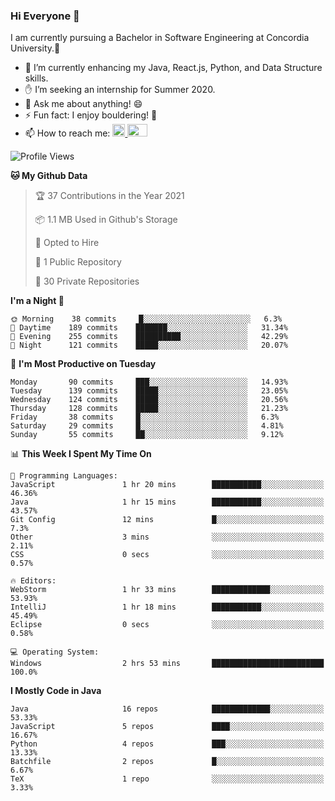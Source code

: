 ### Hi Everyone 👋
I am currently pursuing a Bachelor in Software Engineering at Concordia University.🏫

- 🌱 I’m currently enhancing my Java, React.js, Python, and Data Structure skills.
- ✋ I’m seeking an internship for Summer 2020.
- 💬 Ask me about anything! 😄
- ⚡ Fun fact: I enjoy bouldering! 🧗‍
- 📫 How to reach me: <a href="https://www.linkedin.com/in/siu-tong-ye/" target="_blank"> <img width="20px" width="32" src="https://cdn.jsdelivr.net/npm/simple-icons@v3/icons/linkedin.svg" /> </a> <a href="mailto:SiuTongYe@gmail.com" target="_blank"> <img height="20" width="32" src="https://cdn.jsdelivr.net/npm/simple-icons@v3/icons/gmail.svg" /> </a>

<!--START_SECTION:waka-->
![Profile Views](http://img.shields.io/badge/Profile%20Views-1-blue)

**🐱 My Github Data** 

> 🏆 37 Contributions in the Year 2021
 > 
> 📦 1.1 MB Used in Github's Storage 
 > 
> 💼 Opted to Hire
 > 
> 📜 1 Public Repository 
 > 
> 🔑 30 Private Repositories  
 > 
**I'm a Night 🦉** 

```text
🌞 Morning    38 commits     █░░░░░░░░░░░░░░░░░░░░░░░░   6.3% 
🌆 Daytime    189 commits    ███████░░░░░░░░░░░░░░░░░░   31.34% 
🌃 Evening    255 commits    ██████████░░░░░░░░░░░░░░░   42.29% 
🌙 Night      121 commits    █████░░░░░░░░░░░░░░░░░░░░   20.07%

```
📅 **I'm Most Productive on Tuesday** 

```text
Monday       90 commits     ███░░░░░░░░░░░░░░░░░░░░░░   14.93% 
Tuesday      139 commits    █████░░░░░░░░░░░░░░░░░░░░   23.05% 
Wednesday    124 commits    █████░░░░░░░░░░░░░░░░░░░░   20.56% 
Thursday     128 commits    █████░░░░░░░░░░░░░░░░░░░░   21.23% 
Friday       38 commits     █░░░░░░░░░░░░░░░░░░░░░░░░   6.3% 
Saturday     29 commits     █░░░░░░░░░░░░░░░░░░░░░░░░   4.81% 
Sunday       55 commits     ██░░░░░░░░░░░░░░░░░░░░░░░   9.12%

```


📊 **This Week I Spent My Time On** 

```text
💬 Programming Languages: 
JavaScript               1 hr 20 mins        ███████████░░░░░░░░░░░░░░   46.36% 
Java                     1 hr 15 mins        ███████████░░░░░░░░░░░░░░   43.57% 
Git Config               12 mins             █░░░░░░░░░░░░░░░░░░░░░░░░   7.3% 
Other                    3 mins              ░░░░░░░░░░░░░░░░░░░░░░░░░   2.11% 
CSS                      0 secs              ░░░░░░░░░░░░░░░░░░░░░░░░░   0.57%

🔥 Editors: 
WebStorm                 1 hr 33 mins        █████████████░░░░░░░░░░░░   53.93% 
IntelliJ                 1 hr 18 mins        ███████████░░░░░░░░░░░░░░   45.49% 
Eclipse                  0 secs              ░░░░░░░░░░░░░░░░░░░░░░░░░   0.58%

💻 Operating System: 
Windows                  2 hrs 53 mins       █████████████████████████   100.0%

```

**I Mostly Code in Java** 

```text
Java                     16 repos            █████████████░░░░░░░░░░░░   53.33% 
JavaScript               5 repos             ████░░░░░░░░░░░░░░░░░░░░░   16.67% 
Python                   4 repos             ███░░░░░░░░░░░░░░░░░░░░░░   13.33% 
Batchfile                2 repos             █░░░░░░░░░░░░░░░░░░░░░░░░   6.67% 
TeX                      1 repo              ░░░░░░░░░░░░░░░░░░░░░░░░░   3.33%

```



<!--END_SECTION:waka-->
